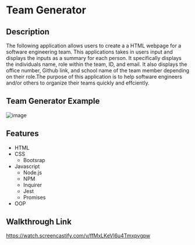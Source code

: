 # Team Generator

## Description
The following application allows users to create a a HTML webpage for a software engineering team. This applications takes in users input and displays the inputs as a summary for each person. It specifically displays the individuals name, role within the team, ID, and email. It also displays the office number, Github link, and school name of the team member depending on their role.The purpose of this application is to help software engineers and/or others to organize their teams quickly and effciently.


## Team Generator Example
![image](https://user-images.githubusercontent.com/69539559/139604409-2b72575c-566b-4947-ba57-f44bd10a5edf.png)

## Features
* HTML
* CSS
    * Bootsrap
* Javascript
    * Node.js
    * NPM
    * Inquirer
    * Jest
    * Promises
* OOP

## Walkthrough Link
https://watch.screencastify.com/v/ffMxLKeVl6u4Tmxpvgpw

